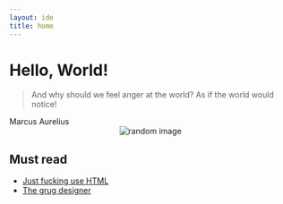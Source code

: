 ```yaml
---
layout: ide
title: home
---
```


# Hello, World!

<div class="quote">
  <blockquote class="quote-text">
    And why should we feel anger at the world? As if the world would notice!
  </blockquote>
  <figcaption class="quote-meta">
    <!-- <span class="quote-from">Meditations</span> —  -->
    <span class="quote-author">Marcus Aurelius</span>
  </figcaption>
</div>

<div align="center">
<img id="home-carousel" alt="random image" style="max-width: 90%">
</div>

## Must read
- [Just fucking use HTML](https://justfuckingusehtml.com/)
- [The grug designer](https://www.grug.design/know)

<script>
  const images = [
    {% assign imgs = site.static_files | where_exp: "f", "f.path contains '/assets/img/home-carousel/'" %}
    {% for f in imgs %}
      "{{ f.path }}"{% unless forloop.last %},{% endunless %}
    {% endfor %}
  ];
  const pick = images[Math.floor(Math.random() * images.length)];
  document.getElementById("home-carousel").src = pick;
</script>